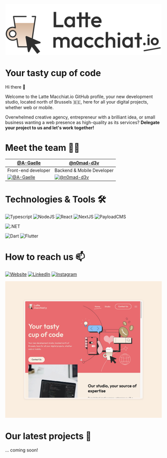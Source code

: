 ![Latte Macchiat.io Logo](assets/latte-macchiatio-logo.svg)

# Your tasty cup of code

Hi there 👋

Welcome to the Latte Macchiat.io GitHub profile, your new development studio, located north of Brussels 🇧🇪, here for all your digital projects, whether web or mobile.

Overwhelmed creative agency, entrepreneur with a brilliant idea, or small business wanting a web presence as high-quality as its services?
**Delegate your project to us and let's work together!**

# Meet the team 🧑‍💻

| [@A-Gaelle](https://github.com/A-Gaelle)                                                              | [@n0mad-d3v](https://github.com/n0mad-d3v)                                                               |
| ----------------------------------------------------------------------------------------------------- | -------------------------------------------------------------------------------------------------------- |
| Front-end developer                                                                                   | Backend & Mobile Developer                                                                               |
| [![@A-Gaelle](https://avatars.githubusercontent.com/A-Gaelle?s=150&v=1)](https://github.com/A-Gaelle) | [![@n0mad-d3v](https://avatars.githubusercontent.com/n0mad-d3v?s=150&v=1)](https://github.com/n0mad-d3v) |

# Technologies & Tools 🛠️

![Typescript](https://img.shields.io/badge/TypeScript-007ACC?style=for-the-badge&logo=typescript&logoColor=white)
![NodeJS](https://img.shields.io/badge/Node%20js-339933?style=for-the-badge&logo=nodedotjs&logoColor=white)
![React](https://img.shields.io/badge/React-20232A?style=for-the-badge&logo=react&logoColor=61DAFB)
![NextJS](https://img.shields.io/badge/next%20js-000000?style=for-the-badge&logo=nextdotjs&logoColor=white)
![PayloadCMS](https://img.shields.io/badge/PayloadCMS-000000?style=for-the-badge&logo=PayloadCMS&logoColor=white)

![.NET](https://img.shields.io/badge/.NET-512BD4?style=for-the-badge&logo=dotnet&logoColor=white)

![Dart](https://img.shields.io/badge/Dart-0175C2?style=for-the-badge&logo=dart&logoColor=white)
![Flutter](https://img.shields.io/badge/Flutter-02569B?style=for-the-badge&logo=flutter&logoColor=white)

# How to reach us 📫

[![Website](https://img.shields.io/badge/Website-FF7377?style=for-the-badge&logo=googlechrome&logoColor=white)](https://latte-macchiat.io)
[![LinkedIn](https://img.shields.io/badge/LinkedIn-0077B5?style=for-the-badge&logo=linkedin&logoColor=white)](https://www.linkedin.com/company/latte-macchiatio)
[![Instagram](https://img.shields.io/badge/Instagram-E4405F?style=for-the-badge&logo=instagram&logoColor=white)](https://www.instagram.com/latte_macchiat.io)

[![Website](assets/website-screenshot.jpg)](https://latte-macchiat.io)

# Our latest projects 🚀

... coming soon!
